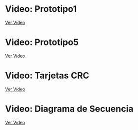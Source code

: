  # Video: Prototipo1
[Ver Video](https://epnecuador.sharepoint.com/sites/grabaciones358/_layouts/15/stream.aspx?id=%2Fsites%2Fgrabaciones358%2FDocumentos%20compartidos%2FGeneral%2FRecordings%2FPrototipo%201%2Emp4&referrer=StreamWebApp%2EWeb&referrerScenario=AddressBarCopied%2Eview%2Ed29d77ad%2D35db%2D4020%2D9d40%2D43889671b9e8)

# Video: Prototipo5
[Ver Video](https://epnecuador.sharepoint.com/sites/grabaciones358/_layouts/15/stream.aspx?id=%2Fsites%2Fgrabaciones358%2FDocumentos%20compartidos%2FGeneral%2FRecordings%2FPrototipo%205%2Emp4&referrer=StreamWebApp%2EWeb&referrerScenario=AddressBarCopied%2Eview%2Ed9235b8f%2D547b%2D4e76%2D9649%2D7bf886277399)

# Video: Tarjetas CRC
[Ver Video](https://epnecuador.sharepoint.com/sites/grabaciones358/_layouts/15/stream.aspx?id=%2Fsites%2Fgrabaciones358%2FDocumentos%20compartidos%2FGeneral%2FRecordings%2FTarjetasCRC%2Emp4&referrer=StreamWebApp%2EWeb&referrerScenario=AddressBarCopied%2Eview%2Ed0326441%2D19b9%2D42ea%2Dbc02%2D2237e6e169a1)

# Video: Diagrama de Secuencia
[Ver Video](https://epnecuador.sharepoint.com/sites/grabaciones358/_layouts/15/stream.aspx?id=%2Fsites%2Fgrabaciones358%2FDocumentos%20compartidos%2FGeneral%2FRecordings%2FDiagramaSecuencia%2Emp4&referrer=StreamWebApp%2EWeb&referrerScenario=AddressBarCopied%2Eview%2E213ec409%2D9556%2D4bc0%2D8a28%2Da25fe87dc785)
